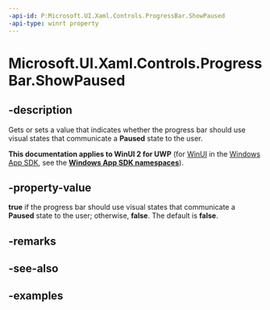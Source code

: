 ```yaml
---
-api-id: P:Microsoft.UI.Xaml.Controls.ProgressBar.ShowPaused
-api-type: winrt property
---
```


# Microsoft.UI.Xaml.Controls.ProgressBar.ShowPaused

<!--
public bool ShowPaused { get; set; }
-->

## -description

Gets or sets a value that indicates whether the progress bar should use visual states that communicate a **Paused** state to the user.

**This documentation applies to WinUI 2 for UWP** (for [WinUI](/windows/apps/winui/winui3/) in the [Windows App SDK](/windows/apps/windows-app-sdk/), see the **[Windows App SDK namespaces](/windows/windows-app-sdk/api/winrt/)**).

## -property-value

**true** if the progress bar should use visual states that communicate a **Paused** state to the user; otherwise, **false**. The default is **false**.

## -remarks

## -see-also

## -examples

